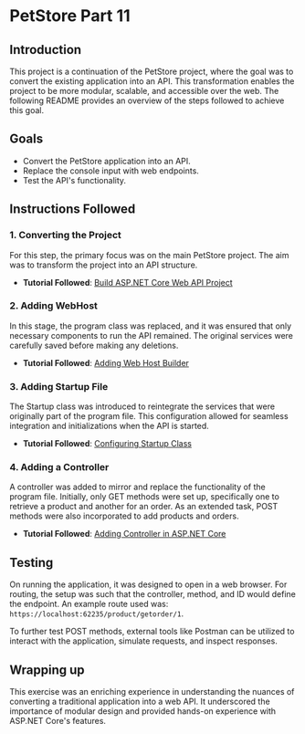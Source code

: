 # PetStore Part 11

## Introduction
This project is a continuation of the PetStore project, where the goal was to convert the existing application into an API. This transformation enables the project to be more modular, scalable, and accessible over the web. The following README provides an overview of the steps followed to achieve this goal.

## Goals
* Convert the PetStore application into an API.
* Replace the console input with web endpoints.
* Test the API's functionality.

## Instructions Followed

### 1. Converting the Project
For this step, the primary focus was on the main PetStore project. The aim was to transform the project into an API structure.
- **Tutorial Followed**: [Build ASP.NET Core Web API Project](https://dotnettutorials.net/lesson/build-asp-net-core-web-api-project/)

### 2. Adding WebHost
In this stage, the program class was replaced, and it was ensured that only necessary components to run the API remained. The original services were carefully saved before making any deletions.
- **Tutorial Followed**: [Adding Web Host Builder](https://dotnettutorials.net/lesson/adding-web-host-builder/)

### 3. Adding Startup File
The Startup class was introduced to reintegrate the services that were originally part of the program file. This configuration allowed for seamless integration and initializations when the API is started.
- **Tutorial Followed**: [Configuring Startup Class](https://dotnettutorials.net/lesson/configuring-startup-class/)

### 4. Adding a Controller
A controller was added to mirror and replace the functionality of the program file. Initially, only GET methods were set up, specifically one to retrieve a product and another for an order. As an extended task, POST methods were also incorporated to add products and orders.
- **Tutorial Followed**: [Adding Controller in ASP.NET Core](https://dotnettutorials.net/lesson/adding-controller-in-asp-net-core/)

## Testing

On running the application, it was designed to open in a web browser. For routing, the setup was such that the controller, method, and ID would define the endpoint. An example route used was: `https://localhost:62235/product/getorder/1`.

To further test POST methods, external tools like Postman can be utilized to interact with the application, simulate requests, and inspect responses.

## Wrapping up

This exercise was an enriching experience in understanding the nuances of converting a traditional application into a web API. It underscored the importance of modular design and provided hands-on experience with ASP.NET Core's features.